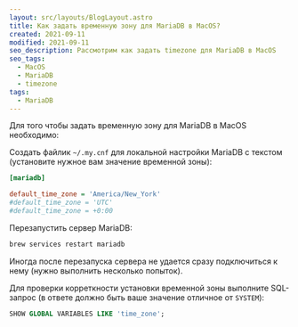 ```yaml
---
layout: src/layouts/BlogLayout.astro
title: Как задать временную зону для MariaDB в MacOS?
created: 2021-09-11
modified: 2021-09-11
seo_description: Рассмотрим как задать timezone для MariaDB в MacOS
seo_tags:
  - MacOS
  - MariaDB
  - timezone
tags:
  - MariaDB
---
```


Для того чтобы задать временную зону для MariaDB в MacOS необходимо:

Создать файлик `~/.my.cnf` для локальной настройки MariaDB с текстом (установите нужное вам значение временной зоны):

```ini
[mariadb]

default_time_zone = 'America/New_York'
#default_time_zone = 'UTC'
#default_time_zone = +0:00
```

Перезапустить сервер MariaDB:

```bash
brew services restart mariadb
```

Иногда после перезапуска сервера не удается сразу подключиться к нему (нужно выполнить несколько попыток).

Для проверки корреткности установки временной зоны выполните SQL-запрос (в ответе должно быть ваше значение отличное от `SYSTEM`):

```sql
SHOW GLOBAL VARIABLES LIKE 'time_zone';
```
